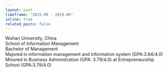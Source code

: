 ```yaml
---
layout: post
timeframe: "2015.09 - 2019.06"
inline: true
related_posts: false
---
```


Wuhan University, China <br>
School of Information Management <br>
Bachelor of Management <br>
Majored in information management and information system (GPA:3.84/4.0) <br>
Minored in Business Administration (GPA: 3.79/4.0) at Entrepreneurship School (GPA:3.79/4.0) <br>
